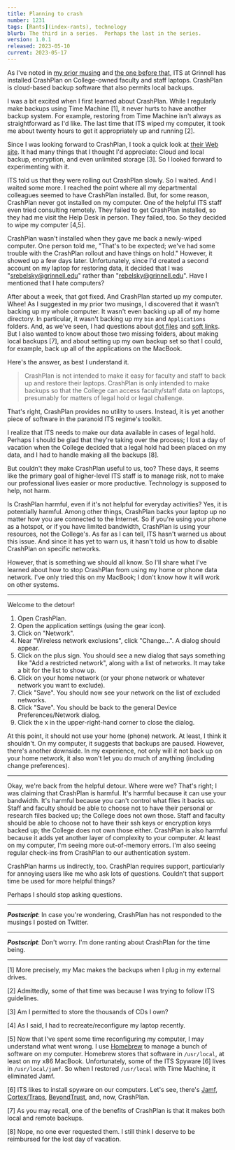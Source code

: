 ```yaml
---
title: Planning to crash
number: 1231
tags: [Rants](index-rants), technology
blurb: The third in a series.  Perhaps the last in the series.
version: 1.0.1
released: 2023-05-10
current: 2023-05-17
---
```

As I've noted in [my prior musing](crashplan-softlinks-2023-05-09) and [the one before that](crashplan-dotfiles-2023-05-08), ITS at Grinnell has installed CrashPlan on College-owned faculty and staff laptops.  CrashPlan is cloud-based backup software that also permits local backups.

I was a bit excited when I first learned about CrashPlan.  While I regularly make backups using Time Machine [1], it never hurts to have another backup system.  For example, restoring from Time Machine isn't always as straightforward as I'd like.  The last time that ITS wiped my computer, it took me about twenty hours to get it appropriately up and running [2].

Since I was looking forward to CrashPlan, I took a quick look at [their Web site](https://www.crashplan.com/en-us/).  It had many things that I thought I'd appreciate: Cloud and local backup, encryption, and even unlimited storage [3].  So I looked forward to experimenting with it.

ITS told us that they were rolling out CrashPlan slowly.  So I waited.  And I waited some more.  I reached the point where all my departmental colleagues seemed to have CrashPlan installed. But, for some reason, CrashPlan never got installed on my computer.  One of the helpful ITS staff even tried consulting remotely.  They failed to get CrashPlan installed, so they had me visit the Help Desk in person.  They failed, too.  So they decided to wipe my computer [4,5].

CrashPlan wasn't installed when they gave me back a newly-wiped computer.  One person told me, "That's to be expected; we've had some trouble with the CrashPlan rollout and have things on hold."  However, it showed up a few days later.  Unfortunately, since I'd created a second account on my laptop for restoring data, it decided that I was "srebelsky@grinnell.edu" rather than "rebelsky@grinnell.edu".  Have I mentioned that I hate computers?  

After about a week, that got fixed.  And CrashPlan started up my computer.  Whee!  As I suggested in my prior two musings, I discovered that it wasn't backing up my whole computer.  It wasn't even backing up all of my home directory.  In particular, it wasn't backing up my `bin` and `Applications` folders.  And, as we've seen, I had questions about [dot files](crashplan-dotfiles-2023-05-08) and [soft links](crashplan-softlinks-2023-05-09).  But I also wanted to know about those two missing folders, about making local backups [7], and about setting up my own backup set so that I could, for example, back up all of the applications on the MacBook.

Here's the answer, as best I understand it.

> CrashPlan is not intended to make it easy for faculty and staff to back up and restore their laptops.  CrashPlan is only intended to make backups so that the College can access faculty/staff data on laptops, presumably for matters of legal hold or legal challenge.

That's right, CrashPlan provides no utility to users. Instead, it is yet another piece of software in the paranoid ITS regime's toolkit.

I realize that ITS needs to make our data available in cases of legal hold.  Perhaps I should be glad that they're taking over the process; I lost a day of vacation when the College decided that a legal hold had been placed on my data, and I had to handle making all the backups [8].

But couldn't they make CrashPlan useful to us, too?  These days, it seems like the primary goal of higher-level ITS staff is to manage risk, not to make our professional lives easier or more productive.  Technology is supposed to help, not harm.

Is CrashPlan harmful, even if it's not helpful for everyday activities?  Yes, it is potentially harmful.  Among other things, CrashPlan backs your laptop up no matter how you are connected to the Internet.  So if you're using your phone as a hotspot, or if you have limited bandwidth, CrashPlan is using your resources, not the College's.  As far as I can tell, ITS hasn't warned us about this issue.  And since it has yet to warn us, it hasn't told us how to disable CrashPlan on specific networks.

However, that is something we should all know.  So I'll share what I've learned about how to stop CrashPlan from using my home or phone data network.  I've only tried this on my MacBook; I don't know how it will work on other systems.

---

Welcome to the detour!

1. Open CrashPlan.
2. Open the application settings (using the gear icon).
3. Click on "Network".
4. Near "Wireless network exclusions", click "Change...". A dialog should appear.
5. Click on the plus sign. You should see a new dialog that says something like "Add a restricted network", along with a list of networks. It may take a bit for the list to show up.
6. Click on your home network (or your phone network or whatever network you want to exclude).
7. Click "Save". You should now see your network on the list of excluded networks.
8. Click "Save". You should be back to the general Device Preferences/Network dialog.
9. Click the x in the upper-right-hand corner to close the dialog.

At this point, it should not use your home (phone) network.  At least, I think it shouldn't.  On my computer, it suggests that backups are paused.  However, there's another downside.  In my experience, not only will it not back up on your home network, it also won't let you do much of anything (including change preferences).

---

Okay, we're back from the helpful detour.  Where were we?  That's right; I was claiming that CrashPlan is harmful.  It's harmful because it can use your bandwidth.  It's harmful because you can't control what files it backs up.  Staff and faculty should be able to choose not to have their personal or research files backed up; the College does not own those.  Staff and faculty should be able to choose not to have their ssh keys or encryption keys backed up; the College does not own those either.  CrashPlan is also harmful because it adds yet another layer of complexity to your computer.  At least on my computer, I'm seeing more out-of-memory errors.  I'm also seeing regular check-ins from CrashPlan to our authentication system.

CrashPlan harms us indirectly, too.  CrashPlan requires support, particularly for annoying users like me who ask lots of questions.  Couldn't that support time be used for more helpful things?

Perhaps I should stop asking questions.

---

**_Postscript_**: In case you're wondering, CrashPlan has not responded to the musings I posted on Twitter.

---

**_Postscript_**: Don't worry.  I'm done ranting about CrashPlan for the time being.

---

[1] More precisely, my Mac makes the backups when I plug in my external drives.

[2] Admittedly, some of that time was because I was trying to follow ITS guidelines.

[3] Am I permitted to store the thousands of CDs I own?

[4] As I said, I had to recreate/reconfigure my laptop recently.

[5] Now that I've spent some time reconfiguring my computer, I may understand what went wrong.  I use [Homebrew](https://brew.sh) to manage a bunch of software on my computer.  Homebrew stores that software in `/usr/local`, at least on my x86 MacBook.  Unfortunately, some of the ITS Spyware [6] lives in `/usr/local/jamf`.  So when I restored `/usr/local` with Time Machine, it eliminated Jamf.

[6] ITS likes to install spyware on our computers.  Let's see, there's [Jamf](https://www.jamf.com), [Cortex/Traps](https://www.paloaltonetworks.com/cortex), [BeyondTrust](https://www.beyondtrust.com), and, now, CrashPlan.

[7] As you may recall, one of the benefits of CrashPlan is that it makes both local and remote backups.

[8] Nope, no one ever requested them.  I still think I deserve to be reimbursed for the lost day of vacation.
